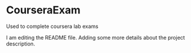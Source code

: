 # CourseraExam
Used to complete coursera lab exams

I am editing the README file. Adding some more details about the project description.

